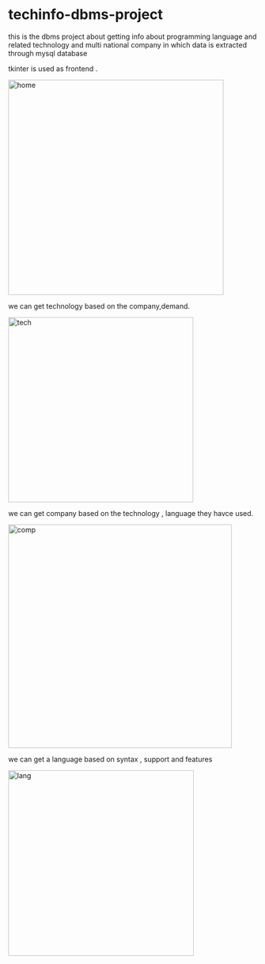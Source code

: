 # techinfo-dbms-project

this is the dbms project about getting info about programming language and
related technology and multi national company in which data is extracted through mysql
database

tkinter is used as frontend . 

<img width="435" alt="home" src="https://user-images.githubusercontent.com/60064405/89095593-3d74dc00-d3ed-11ea-9f30-cac9c26708e9.png">

we can get technology based on the company,demand.


<img width="374" alt="tech" src="https://user-images.githubusercontent.com/60064405/89095776-bfb1d000-d3ee-11ea-9f5f-4e89f0df765b.png">

we can get company based on the technology , language they havce used.

<img width="452" alt="comp" src="https://user-images.githubusercontent.com/60064405/89099485-3b227a00-d40d-11ea-8dd0-a6ff5ec2627c.png">

we can get a language based on syntax , support and features

<img width="375" alt="lang" src="https://user-images.githubusercontent.com/60064405/89095765-a6108880-d3ee-11ea-94ac-c74c6c0f71be.png">









